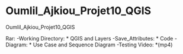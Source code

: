 # Oumlil_Ajkiou_Projet10_QGIS
Oumlil_Ajkiou_Projet10_QGIS

Rar:
 -Working Directory:
    * QGIS and Layers
 -Save_Attributes:
    * Code
 -Diagram:
    * Use Case and Sequence Diagram
 -Testing Video:
    *(mp4)
